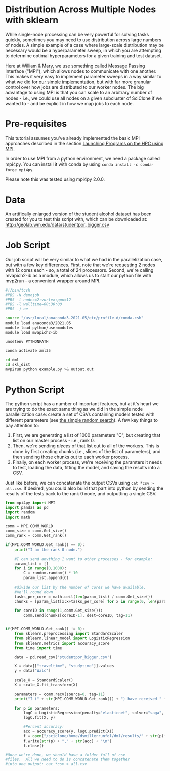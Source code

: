 # Distribution Across Multiple Nodes with sklearn
While single-node processing can be very powerful for solving tasks quickly, sometimes you may need to use distribution across large numbers of nodes.  A simple example of a case where large-scale distribution may be necessary would be a hyperparameter sweep, in which you are attempting to determine optimal hyperparameters for a given training and test dataset.

Here at William & Mary, we use something called Message Passing Interface ("MPI"), which allows nodes to communicate with one another.  This makes it very easy to implement parameter sweeps in a way similar to what we did for [our simple implementation](https://hmbaier.gitbook.io/distributed-ml-w-and-m/distributed-sklearn/randomsearch), but with far more granular control over how jobs are distributed to our worker nodes.  The big advantage to using MPI is that you can scale to an arbitrary number of nodes - i.e., we could use all nodes on a given subcluster of SciClone if we wanted to - and be explicit in how we map jobs to each node.

# Pre-requisites
This tutorial assumes you've already implemented the basic MPI approaches described in the section [Launching Programs on the HPC using MPI](https://hmbaier.gitbook.io/distributed-ml-w-and-m/using-python-and-batch/launching-parallel-programs-on-the-hpc-using-mpi).

In order to use MPI from a python environment, we need a package called mpi4py.  You can install it with conda by using `conda install -c conda-forge mpi4py`.  

Please note this was tested using mpi4py 2.0.0.

# Data
An artifically enlarged version of the student alcohol dataset has been created for you to test this script with, which can be downloaded at:
http://geolab.wm.edu/data/studentpor_bigger.csv

# Job Script
Our job script will be very similar to what we had in the parallelization case, but with a few key differences.  First, note that we're requesting 2 nodes with 12 cores each - so, a total of 24 processors.  Second, we're calling mvapich2-ib as a module, which allows us to start our python file with mvp2run - a convenient wrapper around MPI.

```bash
#!/bin/tcsh
#PBS -N demojob
#PBS -l nodes=2:vortex:ppn=12
#PBS -l walltime=00:30:00
#PBS -j oe

source "/usr/local/anaconda3-2021.05/etc/profile.d/conda.csh"
module load anaconda3/2021.05
module load python/usermodules
module load mvapich2-ib

unsetenv PYTHONPATH

conda activate aml35

cd dml
cd skl_dist
mvp2run python example.py >& output.out
```

# Python Script

The python script has a number of important features, but at it's heart we are trying to do the exact same thing as we did in the simple node parallelization case: create a set of CSVs containing models tested with different parameters (see [the simple random search](https://hmbaier.gitbook.io/distributed-ml-w-and-m/distributed-sklearn/randomsearch)). A few key things to pay attention to:
1) First, we are generating a list of 1000 parameters "C", but creating that list on our master process - i.e., rank 0.
2) Then, we're sending *pieces* of that list out to all of the workers.  This is done by first creating chunks (i.e., slices of the list of parameters), and then sending those chunks out to each worker process.
3) Finally, on each worker process, we're receiving the paramters it needs to test, loading the data, fitting the model, and saving the results into a CSV.

Just like before, we can concatenate the output CSVs using `cat *csv > all.csv`.  If desired, you could also build that part into python by sending the results of the tests back to the rank 0 node, and outputting a single CSV.

```python example.py
from mpi4py import MPI
import pandas as pd
import random
import math

comm = MPI.COMM_WORLD
comm_size = comm.Get_size()
comm_rank = comm.Get_rank()

if(MPI.COMM_WORLD.Get_rank() == 0):
    print("I am the rank 0 node.")
    
    #I can send anything I want to other processes - for example:
    param_list = []
    for i in range(0,1000):
        C = random.random() * 10
        param_list.append(C)
    
    #divide our list by the number of cores we have available.
    #We'll round down
    tasks_per_core = math.ceil(len(param_list) / comm.Get_size())
    chunks = [param_list[x:x+tasks_per_core] for x in range(0, len(param_list), 42)]

    for coreID in range(1,comm.Get_size()):
        comm.send(chunks[coreID-1], dest=coreID, tag=11)


if(MPI.COMM_WORLD.Get_rank() != 0):
    from sklearn.preprocessing import StandardScaler
    from sklearn.linear_model import LogisticRegression
    from sklearn.metrics import accuracy_score
    from time import time

    data = pd.read_csv('studentpor_bigger.csv')

    X = data[["traveltime", "studytime"]].values
    y = data["Walc"]

    scale_X = StandardScaler()
    X = scale_X.fit_transform(X)
    
    parameters = comm.recv(source=0, tag=11)
    print("I (" + str(MPI.COMM_WORLD.Get_rank()) + ") have received " + str(len(parameters)) + " parameters to test.")

    for p in parameters:
        logC = LogisticRegression(penalty="elasticnet", solver="saga", fit_intercept=False, tol=1.0, C=p)
        logC.fit(X, y)

        #Percent accuracy:
        acc = accuracy_score(y, logC.predict(X))
        f = open("/sciclone/home/dsmillerrunfol/dml/results/" + str(p)+ ".csv", "w")
        f.write(str(p) + "," + str(acc) + "\n")
        f.close()

#Once we're done, we should have a folder full of csv
#files.  All we need to do is concatenate them together
#into one output: cat *csv > all.csv
```

